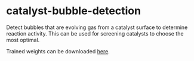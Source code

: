 # catalyst-bubble-detection
Detect bubbles that are evolving gas from a catalyst surface to determine reaction activity. This can be used for screening catalysts to choose the most optimal.

Trained weights can be downloaded [here](https://drive.google.com/drive/folders/194QFIbisBubbzP7ZSQE2s3rQaZWesHyF?usp=sharing). 
